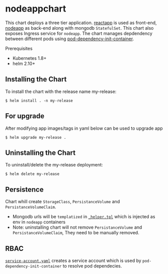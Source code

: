 # nodeappchart
This chart deploys a three tier application. [reactapp](https://github.com/yogeshlonkar/reactapp) is used as front-end, [nodeapp](https://github.com/yogeshlonkar/nodeapp) as back-end along with mongodb `StatefulSet`. This chart also exposes Ingress service for `nodeapp`. The chart manages depdendency between different pods using [pod-dependency-init-container](https://github.com/yogeshlonkar/pod-dependency-init-container).

Prerequisites

- Kubernetes 1.8+
- helm 2.10+

## Installing the Chart
To install the chart with the release name my-release:
```shell
$ helm install . -n my-release
```

## For upgrade
After modifying app images/tags in yaml below can be used to upgrade app
```shell
$ helm upgrade my-release .
```

## Uninstalling the Chart
To uninstall/delete the my-release deployment:
```shell
$ helm delete my-release
```

## Persistence
Chart whill create `StorageClass`, `PersistanceVolume` and `PersistanceVolumeClaim`.
- Mongodb urls will be `templatized` in [`_helper.tpl`](templates/_helpers.tpl) which is injected as env in `nodeapp` containers
- Note: uninstalling chart will not remove `PersistanceVolume` and `PersistanceVolumeClaim`, They need to be manually removed.

## RBAC
[`service-account.yaml`](templates/rbac/service-account.yaml) creates a service account which is used by `pod-dependency-init-container` to resolve pod dependecies.
